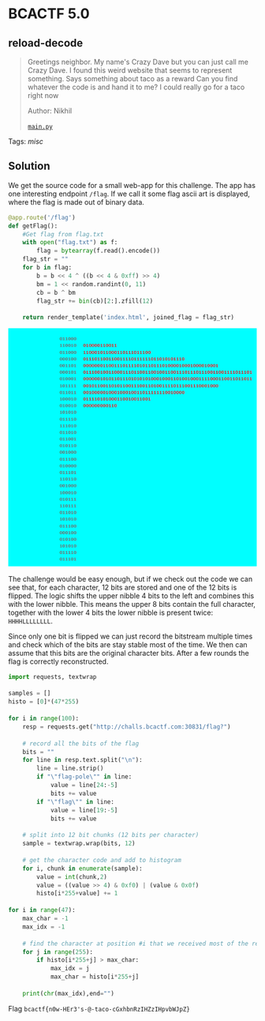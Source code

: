 # BCACTF 5.0

## reload-decode

> Greetings neighbor. My name's Crazy Dave but you can just call me Crazy Dave. I found this weird website that seems to represent something. Says something about taco as a reward Can you find whatever the code is and hand it to me? I could really go for a taco right now
> 
> Author: Nikhil
> 
> [`main.py`](main.py)

Tags: _misc_

## Solution
We get the source code for a small web-app for this challenge. The app has one interesting endpoint `/flag`. If we call it some flag ascii art is displayed, where the flag is made out of binary data.

```python
@app.route('/flag')
def getFlag():
    #Get flag from flag.txt
    with open("flag.txt") as f:
        flag = bytearray(f.read().encode())
    flag_str = ""
    for b in flag:
        b = b << 4 ^ ((b << 4 & 0xff) >> 4)
        bm = 1 << random.randint(0, 11)
        cb = b ^ bm
        flag_str += bin(cb)[2:].zfill(12)
        
    return render_template('index.html', joined_flag = flag_str)
```

![](flag.png)

The challenge would be easy enough, but if we check out the code we can see that, for each character, 12 bits are stored and one of the 12 bits is flipped. The logic shifts the upper nibble 4 bits to the left and combines this with the lower nibble. This means the upper 8 bits contain the full character, together with the lower 4 bits the lower nibble is present twice: `HHHHLLLLLLLL`.

Since only one bit is flipped we can just record the bitstream multiple times and check which of the bits are stay stable most of the time. We then can assume that this bits are the original character bits. After a few rounds the flag is correctly reconstructed.

```python
import requests, textwrap

samples = []
histo = [0]*(47*255)

for i in range(100):
    resp = requests.get("http://challs.bcactf.com:30831/flag?")

    # record all the bits of the flag
    bits = ""
    for line in resp.text.split("\n"):
        line = line.strip()
        if "\"flag-pole\"" in line:
            value = line[24:-5]
            bits += value
        if "\"flag\"" in line:
            value = line[19:-5]
            bits += value

    # split into 12 bit chunks (12 bits per character)
    sample = textwrap.wrap(bits, 12)

    # get the character code and add to histogram
    for i, chunk in enumerate(sample):
        value = int(chunk,2)
        value = ((value >> 4) & 0xf0) | (value & 0x0f)
        histo[i*255+value] += 1

for i in range(47):
    max_char = -1
    max_idx = -1

    # find the character at position #i that we received most of the requests
    for j in range(255):
        if histo[i*255+j] > max_char:
            max_idx = j
            max_char = histo[i*255+j]

    print(chr(max_idx),end="")
```

Flag `bcactf{n0w-HEr3's-@-taco-cGxhbnRzIHZzIHpvbWJpZ}`